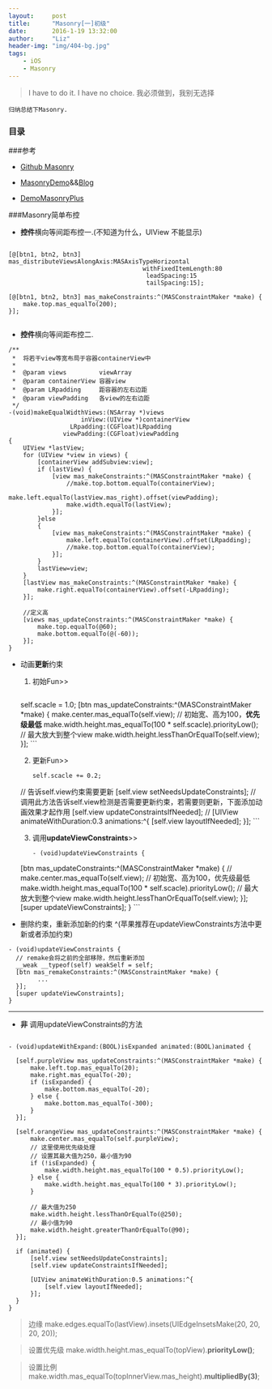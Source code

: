 ```yaml
---
layout:     post
title:      "Masonry[一]初级"
date:       2016-1-19 13:32:00
author:     "Liz"
header-img: "img/404-bg.jpg"
tags:
    - iOS
    - Masonry
---
```


> I have to do it. I have no choice.
> 我必须做到，我别无选择

```
归纳总结下Masonry.
```

### 目录
<link rel="stylesheet" href="http://yandex.st/highlightjs/6.2/styles/googlecode.min.css">
  
<script src="http://code.jquery.com/jquery-1.7.2.min.js"></script>
<script src="http://yandex.st/highlightjs/6.2/highlight.min.js"></script>
  
<script>hljs.initHighlightingOnLoad();</script>
<script type="text/javascript">
 $(document).ready(function(){
      $("h2,h3,h4,h5,h6").each(function(i,item){
        var tag = $(item).get(0).localName;
        $(item).attr("id","wow"+i);
        $("#category").append('<a class="new'+tag+'" href="#wow'+i+'">'+$(this).text()+'</a></br>');
        $(".newh2").css("margin-left",0);
        $(".newh3").css("margin-left",20);
        $(".newh4").css("margin-left",40);
        $(".newh5").css("margin-left",60);
        $(".newh6").css("margin-left",80);
      });
 });
</script>
<div id="category"></div>




###参考
- [Github Masonry](https://github.com/SnapKit/Masonry)
- [MasonryDemo](https://github.com/CoderJackyHuang/MasonryDemo)&&[Blog](http://www.henishuo.com/category/autolayout/)

- [DemoMasonryPlus](https://github.com/adad184/DemoMasonryPlus)


###Masonry简单布控

- **控件**横向等间距布控一.(不知道为什么，UIView 不能显示)

```

[@[btn1, btn2, btn3] mas_distributeViewsAlongAxis:MASAxisTypeHorizontal
              						 withFixedItemLength:80
                                      leadSpacing:15
                                      tailSpacing:15]; 

[@[btn1, btn2, btn3] mas_makeConstraints:^(MASConstraintMaker *make) {
    make.top.mas_equalTo(200);
}]; 
  
```

- **控件**横向等间距布控二.

```
/**
 *  将若干view等宽布局于容器containerView中
 *
 *  @param views         viewArray
 *  @param containerView 容器view
 *  @param LRpadding     距容器的左右边距
 *  @param viewPadding   各view的左右边距
 */
-(void)makeEqualWidthViews:(NSArray *)views
                    inView:(UIView *)containerView
                 LRpadding:(CGFloat)LRpadding
               viewPadding:(CGFloat)viewPadding
{
    UIView *lastView;
    for (UIView *view in views) {
        [containerView addSubview:view];
        if (lastView) {
            [view mas_makeConstraints:^(MASConstraintMaker *make) {
                //make.top.bottom.equalTo(containerView);
                make.left.equalTo(lastView.mas_right).offset(viewPadding);
                make.width.equalTo(lastView);
            }];
        }else
        {
            [view mas_makeConstraints:^(MASConstraintMaker *make) {
                make.left.equalTo(containerView).offset(LRpadding);
                //make.top.bottom.equalTo(containerView);
            }];
        }
        lastView=view;
    }
    [lastView mas_makeConstraints:^(MASConstraintMaker *make) {
        make.right.equalTo(containerView).offset(-LRpadding);
    }];
    
    //定义高
    [views mas_updateConstraints:^(MASConstraintMaker *make) {
        make.top.equalTo(@60);
        make.bottom.equalTo(@(-60));
    }];
}

```


- 动画**更新**约束

	1. 初始Fun>>
		
		```
	self.scacle = 1.0;
  [btn mas_updateConstraints:^(MASConstraintMaker *make) {
    make.center.mas_equalTo(self.view);
    // 初始宽、高为100，**优先级最低**
    make.width.height.mas_equalTo(100 * self.scacle).priorityLow();
    // 最大放大到整个view
    make.width.height.lessThanOrEqualTo(self.view);
  }];
		```
		
	2. 更新Fun>>
	
		```
		self.scacle += 0.2;
  // 告诉self.view约束需要更新
  [self.view setNeedsUpdateConstraints];
  // 调用此方法告诉self.view检测是否需要更新约束，若需要则更新，下面添加动画效果才起作用
  [self.view updateConstraintsIfNeeded];
  //
  [UIView animateWithDuration:0.3 animations:^{
    [self.view layoutIfNeeded];
  }];
		```

	3. 调用**updateViewConstraints**>>

		```
		- (void)updateViewConstraints {
  [btn mas_updateConstraints:^(MASConstraintMaker *make) {
    //
    make.center.mas_equalTo(self.view);
    // 初始宽、高为100，优先级最低
    make.width.height.mas_equalTo(100 * self.scacle).priorityLow();
    // 最大放大到整个view
    make.width.height.lessThanOrEqualTo(self.view);
  }];
  [super updateViewConstraints];
}
		```

- 删除约束，重新添加新的约束
  ^(苹果推荐在updateViewConstraints方法中更新或者添加约束)
  
```
- (void)updateViewConstraints {
  // remake会将之前的全部移除，然后重新添加
  __weak __typeof(self) weakSelf = self;
  [btn mas_remakeConstraints:^(MASConstraintMaker *make) {
		...
  }];
  [super updateViewConstraints];
}
```

***

- **非** 调用updateViewConstraints的方法

```
	
- (void)updateWithExpand:(BOOL)isExpanded animated:(BOOL)animated {
 
  [self.purpleView mas_updateConstraints:^(MASConstraintMaker *make) {
      make.left.top.mas_equalTo(20);
      make.right.mas_equalTo(-20);
      if (isExpanded) {
          make.bottom.mas_equalTo(-20);
      } else {
          make.bottom.mas_equalTo(-300);
      }
  }];
    
  [self.orangeView mas_updateConstraints:^(MASConstraintMaker *make) {
      make.center.mas_equalTo(self.purpleView);
      // 这里使用优先级处理
      // 设置其最大值为250，最小值为90
      if (!isExpanded) {
          make.width.height.mas_equalTo(100 * 0.5).priorityLow();
      } else {
          make.width.height.mas_equalTo(100 * 3).priorityLow();
      }
      
      // 最大值为250
      make.width.height.lessThanOrEqualTo(@250);
      // 最小值为90
      make.width.height.greaterThanOrEqualTo(@90);
  }];
  
  if (animated) {
      [self.view setNeedsUpdateConstraints];
      [self.view updateConstraintsIfNeeded];
      
      [UIView animateWithDuration:0.5 animations:^{
          [self.view layoutIfNeeded];
      }];
  }
}
```


>边缘
> make.edges.equalTo(lastView).insets(UIEdgeInsetsMake(20, 20, 20, 20));

>设置优先级
> make.width.height.mas_equalTo(topView).**priorityLow()**;

>设置比例
>make.width.mas_equalTo(topInnerView.mas_height).**multipliedBy(3)**;



